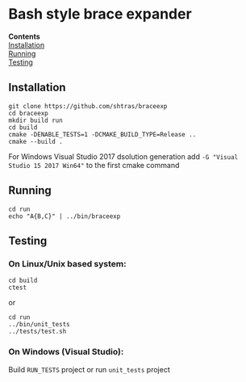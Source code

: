 # Bash style brace expander

**Contents**<br>
[Installation](#installation)<br>
[Running](#running)<br>
[Testing](#testing)<br>

## Installation

```
git clone https://github.com/shtras/braceexp
cd braceexp
mkdir build run
cd build
cmake -DENABLE_TESTS=1 -DCMAKE_BUILD_TYPE=Release ..
cmake --build .
```

For Windows Visual Studio 2017 dsolution generation add `-G "Visual Studio 15 2017 Win64"` to the first cmake command

## Running

```
cd run
echo "A{B,C}" | ../bin/braceexp
```

## Testing

### On Linux/Unix based system:

```
cd build
ctest
```
or
```
cd run
../bin/unit_tests
../tests/test.sh
```

### On Windows (Visual Studio):

Build `RUN_TESTS` project or run `unit_tests` project